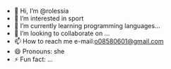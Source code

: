 - 👋 Hi, I’m @rolessia
- 👀 I’m interested in sport
- 🌱 I’m currently learning programming languages...
- 💞️ I’m looking to collaborate on ...
- 📫 How to reach me e-mail:o08580601@gmail.com
- 😄 Pronouns: she
- ⚡ Fun fact: ...

<!---
rolessia/rolessia is a ✨ special ✨ repository because its `README.md` (this file) appears on your GitHub profile.
You can click the Preview link to take a look at your changes.
--->
